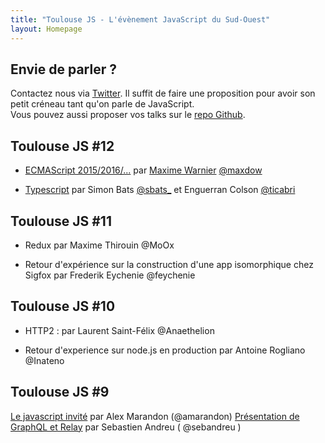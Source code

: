 ```yaml
---
title: "Toulouse JS - L'évènement JavaScript du Sud-Ouest"
layout: Homepage
---
```


## Envie de parler ?

Contactez nous via [Twitter](https://twitter.com/ToulouseJS). Il suffit de faire une proposition pour avoir son petit créneau tant qu'on parle de JavaScript.<br>
Vous pouvez aussi proposer vos talks sur le [repo Github](https://github.com/francejs/ToulouseJS/issues?state=open).

## Toulouse JS #12

- [ECMAScript 2015/2016/...](http://slides.com/maxdow/ecmascript#/) par [Maxime Warnier](maxlab.fr "blog javascript ux angularjs") [@maxdow](twitter.com/maxdow)

- [Typescript](https://t.co/bR0BG3RyWp) par Simon Bats [@sbats_](https://twitter.com/sbats_) et Enguerran Colson [@ticabri](https://twitter.com/ticabri)

## Toulouse JS #11

- Redux par Maxime Thirouin @MoOx

- Retour d'expérience sur la construction d'une app isomorphique chez Sigfox par Frederik Eychenie @feychenie

## Toulouse JS #10

- HTTP2 : par Laurent Saint-Félix @Anaethelion

- Retour d'experience sur node.js en production par Antoine Rogliano @Inateno

## Toulouse JS #9

[Le javascript invité](http://alexmarandon.com/slides/javascript-invite/) par Alex Marandon (@amarandon) [Présentation de GraphQL et Relay](https://www.icloud.com/keynote/000fZ0gEOCjahY4CsbsHNEtNA#Pre%CC%81sentation) par Sebastien Andreu ( @sebandreu )
